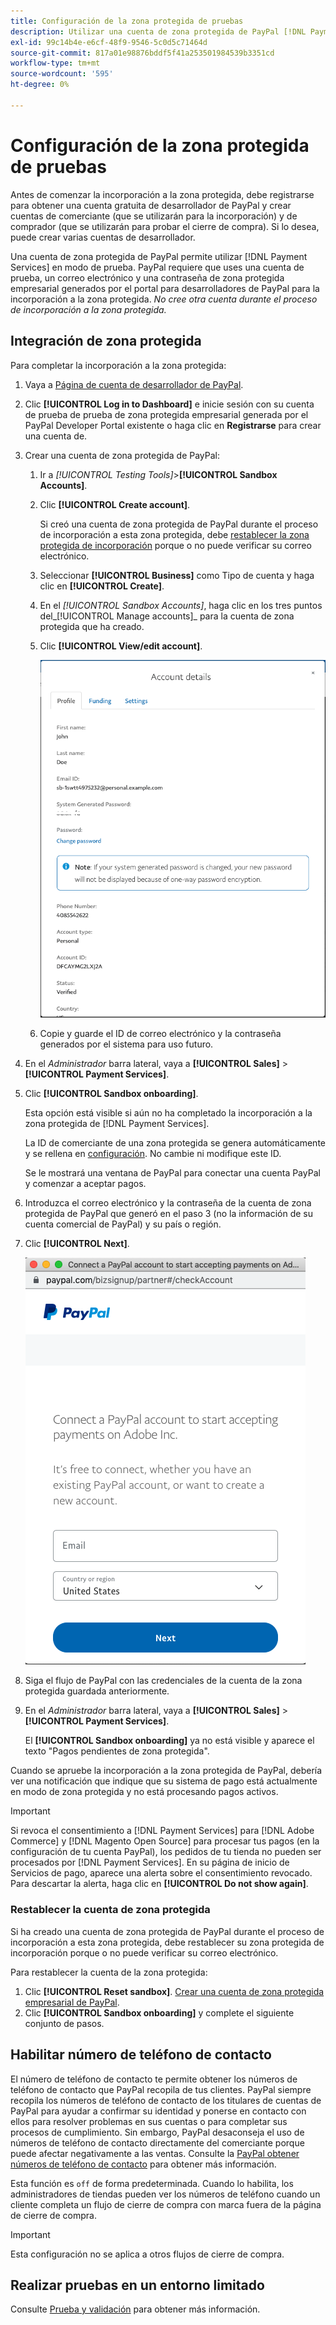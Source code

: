 ```yaml
---
title: Configuración de la zona protegida de pruebas
description: Utilizar una cuenta de zona protegida de PayPal [!DNL Payment Services] en modo de prueba.
exl-id: 99c14b4e-e6cf-48f9-9546-5c0d5c71464d
source-git-commit: 817a01e98876bddf5f41a253501984539b3351cd
workflow-type: tm+mt
source-wordcount: '595'
ht-degree: 0%

---
```


# Configuración de la zona protegida de pruebas

Antes de comenzar la incorporación a la zona protegida, debe registrarse para obtener una cuenta gratuita de desarrollador de PayPal y crear cuentas de comerciante (que se utilizarán para la incorporación) y de comprador (que se utilizarán para probar el cierre de compra). Si lo desea, puede crear varias cuentas de desarrollador.

Una cuenta de zona protegida de PayPal permite utilizar [!DNL Payment Services] en modo de prueba. PayPal requiere que uses una cuenta de prueba, un correo electrónico y una contraseña de zona protegida empresarial generados por el portal para desarrolladores de PayPal para la incorporación a la zona protegida. *No cree otra cuenta durante el proceso de incorporación a la zona protegida.*

## Integración de zona protegida

Para completar la incorporación a la zona protegida:

1. Vaya a [Página de cuenta de desarrollador de PayPal](https://developer.paypal.com/developer/accounts/).
1. Clic **[!UICONTROL Log in to Dashboard]** e inicie sesión con su cuenta de prueba de prueba de zona protegida empresarial generada por el PayPal Developer Portal existente o haga clic en **Registrarse** para crear una cuenta de.
1. Crear una cuenta de zona protegida de PayPal:
   1. Ir a _[!UICONTROL Testing Tools]_>**[!UICONTROL Sandbox Accounts]**.
   1. Clic **[!UICONTROL Create account]**.

      Si creó una cuenta de zona protegida de PayPal durante el proceso de incorporación a esta zona protegida, debe [restablecer la zona protegida de incorporación](#reset-your-sandbox-account) porque o no puede verificar su correo electrónico.

   1. Seleccionar **[!UICONTROL Business]** como Tipo de cuenta y haga clic en **[!UICONTROL Create]**.
   1. En el _[!UICONTROL Sandbox Accounts]_, haga clic en los tres puntos del_[!UICONTROL Manage accounts]_ para la cuenta de zona protegida que ha creado.
   1. Clic **[!UICONTROL View/edit account]**.

      ![PayPal: ver/editar cuenta de zona protegida](assets/onboarding-viewedit-sandbox.png)

   1. Copie y guarde el ID de correo electrónico y la contraseña generados por el sistema para uso futuro.

1. En el _Administrador_ barra lateral, vaya a **[!UICONTROL Sales]** > **[!UICONTROL Payment Services]**.
1. Clic **[!UICONTROL Sandbox onboarding]**.

   Esta opción está visible si aún no ha completado la incorporación a la zona protegida de [!DNL Payment Services].

   La ID de comerciante de una zona protegida se genera automáticamente y se rellena en [configuración](settings.md). No cambie ni modifique este ID.

   Se le mostrará una ventana de PayPal para conectar una cuenta PayPal y comenzar a aceptar pagos.

1. Introduzca el correo electrónico y la contraseña de la cuenta de zona protegida de PayPal que generó en el paso 3 (no la información de su cuenta comercial de PayPal) y su país o región.
1. Clic **[!UICONTROL Next]**.

   ![PayPal: conecta tu cuenta PayPal para realizar pagos](assets/paypal-connectacct.png)

1. Siga el flujo de PayPal con las credenciales de la cuenta de la zona protegida guardada anteriormente.
1. En el _Administrador_ barra lateral, vaya a **[!UICONTROL Sales]** > **[!UICONTROL Payment Services]**.

   El **[!UICONTROL Sandbox onboarding]** ya no está visible y aparece el texto &quot;Pagos pendientes de zona protegida&quot;.

Cuando se apruebe la incorporación a la zona protegida de PayPal, debería ver una notificación que indique que su sistema de pago está actualmente en modo de zona protegida y no está procesando pagos activos.

>[!IMPORTANT]
>
>Si revoca el consentimiento a [!DNL Payment Services] para [!DNL Adobe Commerce] y [!DNL Magento Open Source] para procesar tus pagos (en la configuración de tu cuenta PayPal), los pedidos de tu tienda no pueden ser procesados por [!DNL Payment Services]. En su página de inicio de Servicios de pago, aparece una alerta sobre el consentimiento revocado. Para descartar la alerta, haga clic en **[!UICONTROL Do not show again]**.

### Restablecer la cuenta de zona protegida

Si ha creado una cuenta de zona protegida de PayPal durante el proceso de incorporación a esta zona protegida, debe restablecer su zona protegida de incorporación porque o no puede verificar su correo electrónico.

Para restablecer la cuenta de la zona protegida:

1. Clic **[!UICONTROL Reset sandbox]**. [Crear una cuenta de zona protegida empresarial de PayPal](https://developer.paypal.com/docs/api-basics/sandbox/accounts/#create-a-business-sandbox-account).
1. Clic **[!UICONTROL Sandbox onboarding]** y complete el siguiente conjunto de pasos.

## Habilitar número de teléfono de contacto

El número de teléfono de contacto te permite obtener los números de teléfono de contacto que PayPal recopila de tus clientes. PayPal siempre recopila los números de teléfono de contacto de los titulares de cuentas de PayPal para ayudar a confirmar su identidad y ponerse en contacto con ellos para resolver problemas en sus cuentas o para completar sus procesos de cumplimiento. Sin embargo, PayPal desaconseja el uso de números de teléfono de contacto directamente del comerciante porque puede afectar negativamente a las ventas. Consulte la [PayPal obtener números de teléfono de contacto](https://developer.paypal.com/docs/admin/checkout-settings/#get-contact-telephone-numbers) para obtener más información.

Esta función es `off` de forma predeterminada. Cuando lo habilita, los administradores de tiendas pueden ver los números de teléfono cuando un cliente completa un flujo de cierre de compra con marca fuera de la página de cierre de compra.

>[!IMPORTANT]
>
>Esta configuración no se aplica a otros flujos de cierre de compra.

## Realizar pruebas en un entorno limitado

Consulte [Prueba y validación](test-validate.md) para obtener más información.
